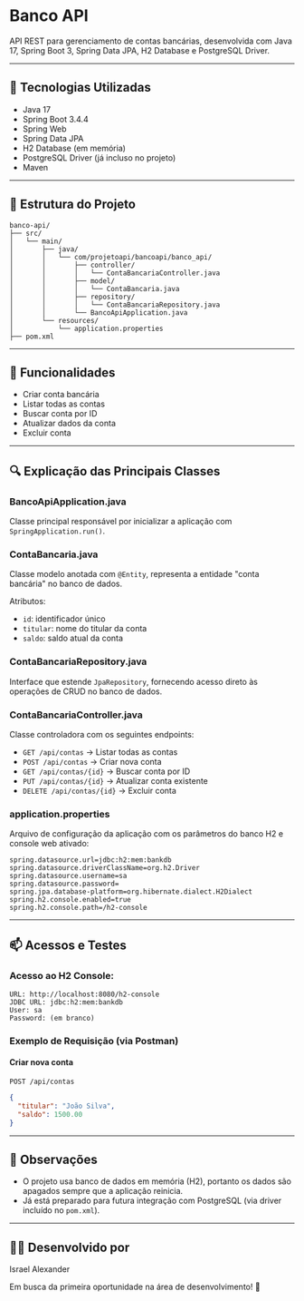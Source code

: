 # Banco API

API REST para gerenciamento de contas bancárias, desenvolvida com Java 17, Spring Boot 3, Spring Data JPA, H2 Database e PostgreSQL Driver.

---

## 🚀 Tecnologias Utilizadas

- Java 17
- Spring Boot 3.4.4
- Spring Web
- Spring Data JPA
- H2 Database (em memória)
- PostgreSQL Driver (já incluso no projeto)
- Maven

---

## 📁 Estrutura do Projeto

```
banco-api/
├── src/
│   └── main/
│       ├── java/
│       │   └── com/projetoapi/bancoapi/banco_api/
│       │       ├── controller/
│       │       │   └── ContaBancariaController.java
│       │       ├── model/
│       │       │   └── ContaBancaria.java
│       │       ├── repository/
│       │       │   └── ContaBancariaRepository.java
│       │       └── BancoApiApplication.java
│       └── resources/
│           └── application.properties
├── pom.xml
```

---

## 📌 Funcionalidades

- Criar conta bancária
- Listar todas as contas
- Buscar conta por ID
- Atualizar dados da conta
- Excluir conta

---

## 🔍 Explicação das Principais Classes

### BancoApiApplication.java
Classe principal responsável por inicializar a aplicação com `SpringApplication.run()`.

### ContaBancaria.java
Classe modelo anotada com `@Entity`, representa a entidade "conta bancária" no banco de dados.

Atributos:
- `id`: identificador único
- `titular`: nome do titular da conta
- `saldo`: saldo atual da conta

### ContaBancariaRepository.java
Interface que estende `JpaRepository`, fornecendo acesso direto às operações de CRUD no banco de dados.

### ContaBancariaController.java
Classe controladora com os seguintes endpoints:

- `GET /api/contas` → Listar todas as contas
- `POST /api/contas` → Criar nova conta
- `GET /api/contas/{id}` → Buscar conta por ID
- `PUT /api/contas/{id}` → Atualizar conta existente
- `DELETE /api/contas/{id}` → Excluir conta

### application.properties
Arquivo de configuração da aplicação com os parâmetros do banco H2 e console web ativado:

```
spring.datasource.url=jdbc:h2:mem:bankdb
spring.datasource.driverClassName=org.h2.Driver
spring.datasource.username=sa
spring.datasource.password=
spring.jpa.database-platform=org.hibernate.dialect.H2Dialect
spring.h2.console.enabled=true
spring.h2.console.path=/h2-console
```

---

## 📫 Acessos e Testes

### Acesso ao H2 Console:
```
URL: http://localhost:8080/h2-console
JDBC URL: jdbc:h2:mem:bankdb
User: sa
Password: (em branco)
```

### Exemplo de Requisição (via Postman)

#### Criar nova conta
`POST /api/contas`
```json
{
  "titular": "João Silva",
  "saldo": 1500.00
}
```

---

## 📝 Observações
- O projeto usa banco de dados em memória (H2), portanto os dados são apagados sempre que a aplicação reinicia.
- Já está preparado para futura integração com PostgreSQL (via driver incluído no `pom.xml`).

---

## 👨‍💻 Desenvolvido por
Israel Alexander

Em busca da primeira oportunidade na área de desenvolvimento! 🚀

